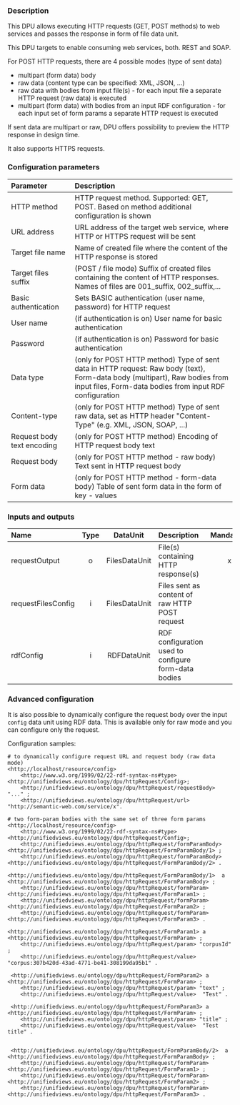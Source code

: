 ### Description

This DPU allows executing HTTP requests (GET, POST methods) to web services and passes the response in form of file data unit.

This DPU targets to enable consuming web services, both. REST and SOAP.

For POST HTTP requests, there are 4 possible modes (type of sent data)
* multipart (form data) body
* raw data (content type can be specified: XML, JSON, ...)
* raw data with bodies from input file(s)  - for each input file a separate HTTP request (raw data) is executed
* multipart (form data) with bodies from an input RDF configuration - for each input set of form params a separate HTTP request is executed

If sent data are multipart or raw, DPU offers possibility to preview the HTTP response in design time.

It also supports HTTPS requests.

### Configuration parameters

|Parameter | Description                                                              |
|:----|:----|
|HTTP method | HTTP request method. Supported: GET, POST. Based on method additional configuration is shown |
|URL address | URL address of the target web service, where HTTP or HTTPS request will be sent |
|Target file name| Name of created file where the content of the HTTP response is stored |
|Target files suffix | (POST / file mode) Suffix of created files containing the content of HTTP responses. Names of files are 001_suffix, 002_suffix,...|
|Basic authentication | Sets BASIC authentication (user name, password) for HTTP request |
|User name | (if authentication is on) User name for basic authentication |
|Password | (if authentication is on) Password for basic authentication |
|Data type | (only for POST HTTP method) Type of sent data in HTTP request: Raw body (text), Form-data body (multipart), Raw bodies from input files, Form-data bodies from input RDF configuration  |
|Content-type| (only for POST HTTP method) Type of sent raw data, set as HTTP header "Content-Type" (e.g. XML, JSON, SOAP, ...)|
|Request body text encoding | (only for POST HTTP method) Encoding of HTTP request body text |
|Request body | (only for POST HTTP method - raw body) Text sent in HTTP request body |
|Form data | (only for POST HTTP method - form-data body) Table of sent form data in the form of key - values |

### Inputs and outputs

|Name |Type | DataUnit | Description | Mandatory |
|:--------|:------:|:------:|:-------------|:---------------------:|
|requestOutput |o| FilesDataUnit | File(s) containing HTTP response(s) |x|
|requestFilesConfig |i| FilesDataUnit | Files sent as content of raw HTTP POST request | |
|rdfConfig |i| RDFDataUnit | RDF configuration used to configure form-data bodies | |

### Advanced configuration

It is also possible to dynamically configure the request body over the input `config` data unit using RDF data.
This is available only for raw mode and you can configure only the request.

Configuration samples:

```turtle
# to dynamically configure request URL and request body (raw data mode)
<http://localhost/resource/config>
    <http://www.w3.org/1999/02/22-rdf-syntax-ns#type> <http://unifiedviews.eu/ontology/dpu/httpRequest/Config>;
    <http://unifiedviews.eu/ontology/dpu/httpRequest/requestBody> "..." ;
    <http://unifiedviews.eu/ontology/dpu/httpRequest/url> "http://semantic-web.com/service/x".
```


```turtle
# two form-param bodies with the same set of three form params
<http://localhost/resource/config>
    <http://www.w3.org/1999/02/22-rdf-syntax-ns#type> <http://unifiedviews.eu/ontology/dpu/httpRequest/Config>;
    <http://unifiedviews.eu/ontology/dpu/httpRequest/formParamBody> <http://unifiedviews.eu/ontology/dpu/httpRequest/FormParamBody/1> ;
    <http://unifiedviews.eu/ontology/dpu/httpRequest/formParamBody> <http://unifiedviews.eu/ontology/dpu/httpRequest/FormParamBody/2> .

<http://unifiedviews.eu/ontology/dpu/httpRequest/FormParamBody/1>  a <http://unifiedviews.eu/ontology/dpu/httpRequest/FormParamBody> ;
    <http://unifiedviews.eu/ontology/dpu/httpRequest/formParam> <http://unifiedviews.eu/ontology/dpu/httpRequest/FormParam1> ;
    <http://unifiedviews.eu/ontology/dpu/httpRequest/formParam> <http://unifiedviews.eu/ontology/dpu/httpRequest/FormParam2> ;
    <http://unifiedviews.eu/ontology/dpu/httpRequest/formParam> <http://unifiedviews.eu/ontology/dpu/httpRequest/FormParam3> .

<http://unifiedviews.eu/ontology/dpu/httpRequest/FormParam1> a <http://unifiedviews.eu/ontology/dpu/httpRequest/FormParam> ;
    <http://unifiedviews.eu/ontology/dpu/httpRequest/param> "corpusId" ;
    <http://unifiedviews.eu/ontology/dpu/httpRequest/value>  "corpus:307b420d-43ad-4771-be41-308199da95b1" .

 <http://unifiedviews.eu/ontology/dpu/httpRequest/FormParam2> a <http://unifiedviews.eu/ontology/dpu/httpRequest/FormParam> ;
    <http://unifiedviews.eu/ontology/dpu/httpRequest/param> "text" ;
    <http://unifiedviews.eu/ontology/dpu/httpRequest/value>  "Test" .

 <http://unifiedviews.eu/ontology/dpu/httpRequest/FormParam3> a <http://unifiedviews.eu/ontology/dpu/httpRequest/FormParam> ;
    <http://unifiedviews.eu/ontology/dpu/httpRequest/param> "title" ;
    <http://unifiedviews.eu/ontology/dpu/httpRequest/value>  "Test title" .


 <http://unifiedviews.eu/ontology/dpu/httpRequest/FormParamBody/2>  a <http://unifiedviews.eu/ontology/dpu/httpRequest/FormParamBody> ;
    <http://unifiedviews.eu/ontology/dpu/httpRequest/formParam> <http://unifiedviews.eu/ontology/dpu/httpRequest/FormParam1> ;
    <http://unifiedviews.eu/ontology/dpu/httpRequest/formParam> <http://unifiedviews.eu/ontology/dpu/httpRequest/FormParam2> ;
    <http://unifiedviews.eu/ontology/dpu/httpRequest/formParam> <http://unifiedviews.eu/ontology/dpu/httpRequest/FormParam3> .
```
